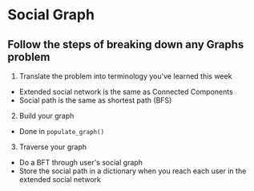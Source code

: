 # Social Graph
## Follow the steps of breaking down any Graphs problem

1. Translate the problem into terminology you've learned this week
  * Extended social network is the same as Connected Components
  * Social path is the same as shortest path (BFS)
2. Build your graph
  * Done in `populate_graph()`
3. Traverse your graph
  * Do a BFT through user's social graph
  * Store the social path in a dictionary when you reach each user in the extended social network